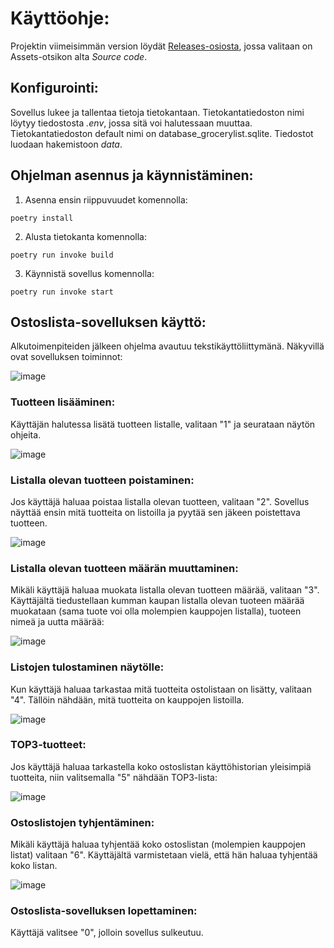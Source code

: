 # Käyttöohje:
Projektin viimeisimmän version löydät [Releases-osiosta](https://github.com/ounisk/ot_harjoitustyo/releases), jossa valitaan on Assets-otsikon alta *Source code*.

## Konfigurointi:
Sovellus lukee ja tallentaa tietoja tietokantaan. Tietokantatiedoston nimi löytyy tiedostosta *.env*, jossa sitä voi
halutessaan muuttaa. Tietokantatiedoston default nimi on database_grocerylist.sqlite. Tiedostot luodaan hakemistoon *data*.

## Ohjelman asennus ja käynnistäminen:
1. Asenna ensin riippuvuudet komennolla:
```
poetry install
```
2. Alusta tietokanta komennolla:
```
poetry run invoke build
```
3. Käynnistä sovellus komennolla:
```
poetry run invoke start
```
## Ostoslista-sovelluksen käyttö:
Alkutoimenpiteiden jälkeen ohjelma avautuu tekstikäyttöliittymänä. Näkyvillä ovat sovelluksen toiminnot:

![image](https://user-images.githubusercontent.com/78747844/206838492-c7619351-180e-453c-81e3-45684a0a5520.png)

### Tuotteen lisääminen:
Käyttäjän halutessa lisätä tuotteen listalle, valitaan "1" ja seurataan näytön ohjeita. 

![image](https://user-images.githubusercontent.com/78747844/206839136-d59b2a40-bcca-4689-bb1e-d87a40ab3af9.png)

### Listalla olevan tuotteen poistaminen:
Jos käyttäjä haluaa poistaa listalla olevan tuotteen, valitaan "2". Sovellus näyttää ensin mitä tuotteita on listoilla ja pyytää sen jäkeen poistettava tuotteen.

![image](https://user-images.githubusercontent.com/78747844/206840671-b12b3cdd-0267-4619-a5e9-028e6f216732.png)


### Listalla olevan tuotteen määrän muuttaminen:
Mikäli käyttäjä haluaa muokata listalla olevan tuotteen määrää, valitaan "3". Käyttäjältä tiedustellaan kumman kaupan listalla olevan tuoteen määrää
muokataan (sama tuote voi olla molempien kauppojen listalla), tuoteen nimeä ja uutta määrää: 

![image](https://user-images.githubusercontent.com/78747844/206839805-bdb9858b-e885-4473-92cb-1b96103bc883.png)


### Listojen tulostaminen näytölle:
Kun käyttäjä haluaa tarkastaa mitä tuotteita ostolistaan on lisätty, valitaan "4". Tällöin nähdään, mitä tuotteita on kauppojen listoilla.

![image](https://user-images.githubusercontent.com/78747844/206840425-ce8ed3b4-7630-445d-8e33-debcdf2c9187.png)


### TOP3-tuotteet:
Jos käyttäjä haluaa tarkastella koko ostoslistan käyttöhistorian yleisimpiä tuotteita, niin valitsemalla "5" nähdään TOP3-lista:

![image](https://user-images.githubusercontent.com/78747844/206840017-726e4136-3e41-4330-a2ae-0c8c584db77c.png)

### Ostoslistojen tyhjentäminen:
Mikäli käyttäjä haluaa tyhjentää koko ostoslistan (molempien kauppojen listat) valitaan "6". Käyttäjältä varmistetaan vielä, että hän haluaa tyhjentää koko listan.

![image](https://user-images.githubusercontent.com/78747844/206840209-5b8dcb52-7917-4819-bb81-c07dd2c5b91c.png)

### Ostoslista-sovelluksen lopettaminen:
Käyttäjä valitsee "0", jolloin sovellus sulkeutuu.


